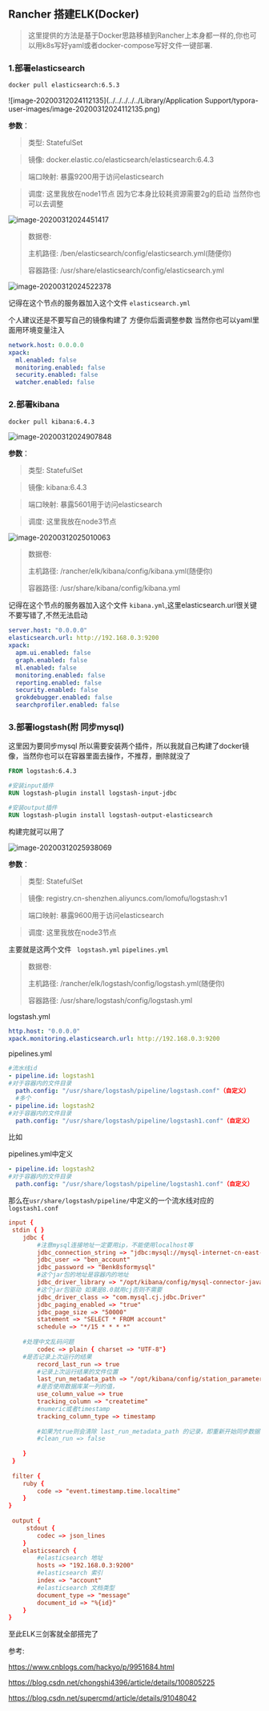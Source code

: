 ## Rancher 搭建ELK(Docker)

> 这里提供的方法是基于Docker思路移植到Rancher上本身都一样的,你也可以用k8s写好yaml或者docker-compose写好文件一键部署.



### 1.部署elasticsearch

```bash
docker pull elasticsearch:6.5.3
```

![image-20200312024112135](../../../../../Library/Application Support/typora-user-images/image-20200312024112135.png)

**参数**：

>  类型:	StatefulSet

>  镜像:	docker.elastic.co/elasticsearch/elasticsearch:6.4.3 

> 端口映射:	暴露9200用于访问elasticsearch

> 调度:	这里我放在node1节点 因为它本身比较耗资源需要2g的启动 当然你也可以去调整



![image-20200312024451417](img/image-20200312024451417.png)





> 数据卷:	
>
> 主机路径:	/ben/elasticsearch/config/elasticsearch.yml(随便你)
>
> 容器路径:	/usr/share/elasticsearch/config/elasticsearch.yml

![image-20200312024522378](img/image-20200312024522378.png)



记得在这个节点的服务器加入这个文件 `elasticsearch.yml`

个人建议还是不要写自己的镜像构建了 方便你后面调整参数 当然你也可以yaml里面用环境变量注入

```yaml
network.host: 0.0.0.0
xpack:
  ml.enabled: false
  monitoring.enabled: false
  security.enabled: false
  watcher.enabled: false
```





### 2.部署kibana

```bash
docker pull kibana:6.4.3
```

![image-20200312024907848](img/image-20200312024907848.png)

**参数**：

>  类型:	StatefulSet

>  镜像:	kibana:6.4.3

> 端口映射:	暴露5601用于访问elasticsearch

> 调度:	这里我放在node3节点

![image-20200312025010063](img/image-20200312025010063.png)



> 数据卷:
>
> 主机路径:	/rancher/elk/kibana/config/kibana.yml(随便你)
>
> 容器路径:	/usr/share/kibana/config/kibana.yml



记得在这个节点的服务器加入这个文件 `kibana.yml`,这里elasticsearch.url很关键不要写错了,不然无法启动

```yaml
server.host: "0.0.0.0"
elasticsearch.url: http://192.168.0.3:9200
xpack:
  apm.ui.enabled: false
  graph.enabled: false
  ml.enabled: false
  monitoring.enabled: false
  reporting.enabled: false
  security.enabled: false
  grokdebugger.enabled: false
  searchprofiler.enabled: false
```



### 3.部署logstash(附 同步mysql)

这里因为要同步mysql 所以需要安装两个插件，所以我就自己构建了docker镜像，当然你也可以在容器里面去操作，不推荐，删除就没了

```dockerfile
FROM logstash:6.4.3

#安装input插件
RUN logstash-plugin install logstash-input-jdbc

#安装output插件
RUN logstash-plugin install logstash-output-elasticsearch
```

构建完就可以用了



![image-20200312025938069](img/image-20200312025938069.png)

**参数**：

>  类型:	StatefulSet

>  镜像:	registry.cn-shenzhen.aliyuncs.com/lomofu/logstash:v1

> 端口映射:	暴露9600用于访问elasticsearch

> 调度:	这里我放在node3节点



主要就是这两个文件 ` logstash.yml`  `pipelines.yml`

> 数据卷:
>
> 主机路径:	/rancher/elk/logstash/config/logstash.yml(随便你)
>
> 容器路径:	/usr/share/logstash/config/logstash.yml



 logstash.yml

```yml
http.host: "0.0.0.0"
xpack.monitoring.elasticsearch.url: http://192.168.0.3:9200
```

pipelines.yml

```yaml
#流水线id
- pipeline.id: logstash1
#对于容器内的文件目录
  path.config: "/usr/share/logstash/pipeline/logstash.conf"（自定义）
  #多个
- pipeline.id: logstash2
#对于容器内的文件目录
  path.config: "/usr/share/logstash/pipeline/logstash1.conf"（自定义） 
```



比如

pipelines.yml中定义

```yaml
- pipeline.id: logstash2
#对于容器内的文件目录
  path.config: "/usr/share/logstash/pipeline/logstash1.conf"（自定义） 
```

那么在`usr/share/logstash/pipeline/`中定义的一个流水线对应的`logstash1.conf`


```conf
input {
 stdin { }
    jdbc {
        #注意mysql连接地址一定要用ip，不能使用localhost等
        jdbc_connection_string => "jdbc:mysql://mysql-internet-cn-east-2-8be18d8fb68d4876.rds.jdcloud.com:3306/ben_account?useUnicode=true&characterEncoding=utf8&&autoReconnect=true&useSSL=false&&serverTimezone=CTT"
        jdbc_user => "ben_account"
        jdbc_password => "Benk8sformysql"
        #这个jar包的地址是容器内的地址
        jdbc_driver_library => "/opt/kibana/config/mysql-connector-java-8.0.19.jar"
        #这个jar包驱动 如果是8.0就用cj否则不需要
        jdbc_driver_class => "com.mysql.cj.jdbc.Driver"
        jdbc_paging_enabled => "true"
        jdbc_page_size => "50000"
        statement => "SELECT * FROM account"
        schedule => "*/15 * * * *"
 
	#处理中文乱码问题
      	codec => plain { charset => "UTF-8"}
	#是否记录上次运行的结果
        record_last_run => true
        #记录上次运行结果的文件位置
        last_run_metadata_path => "/opt/kibana/config/station_parameter.txt"
        #是否使用数据库某一列的值，
        use_column_value => true
        tracking_column => "createtime"
        #numeric或者timestamp
        tracking_column_type => timestamp
        
        #如果为true则会清除 last_run_metadata_path 的记录，即重新开始同步数据
        #clean_run => false
 
    }
 }
 
 filter {
    ruby {
        code => "event.timestamp.time.localtime"
    }
}
 
 output {
     stdout {
        codec => json_lines
    }
    elasticsearch {
        #elasticsearch 地址
        hosts => "192.168.0.3:9200"
        #elasticsearch 索引
        index => "account"
        #elasticsearch 文档类型
        document_type => "message"
        document_id => "%{id}"
    }
}

```



至此ELK三剑客就全部搭完了



参考:

https://www.cnblogs.com/hackyo/p/9951684.html

https://blog.csdn.net/chongshi4396/article/details/100805225

https://blog.csdn.net/supercmd/article/details/91048042

